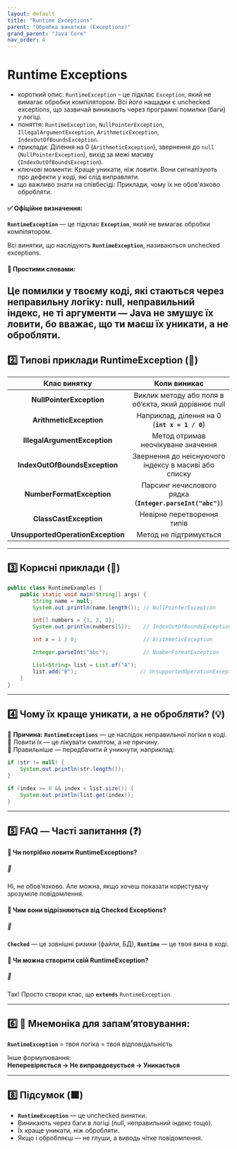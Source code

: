 ```yaml
---
layout: default
title: "Runtime Exceptions"
parent: "Обробка винятків (Exceptions)"
grand_parent: "Java Core"
nav_order: 4
---
```


# Runtime Exceptions

*   короткий опис: `RuntimeException` – це підклас `Exception`, який не вимагає обробки компілятором. Всі його нащадки є unchecked exceptions, що зазвичай виникають через програмні помилки (баги) у логіці.
*   поняття: `RuntimeException`, `NullPointerException`, `IllegalArgumentException`, `ArithmeticException`, `IndexOutOfBoundsException`.
*   приклади: Ділення на 0 (`ArithmeticException`), звернення до `null` (`NullPointerException`), вихід за межі масиву (`IndexOutOfBoundsException`).
*   ключові моменти: Краще уникати, ніж ловити. Вони сигналізують про дефекти у коді, які слід виправляти.
*   що важливо знати на співбесіді: Приклади, чому їх не обов'язково обробляти.


#### **✅ Офіційне визначення:**

**`RuntimeException`** — це підклас **`Exception`**, який не вимагає обробки компілятором.

Всі винятки, що наслідують **`RuntimeException`**, називаються unchecked exceptions.

#### **🧠 Простими словами:**

Це помилки у твоєму коді, які стаються через неправильну логіку: null, неправильний індекс, не ті аргументи — Java не змушує їх ловити, бо вважає, що ти маєш їх уникати, а не обробляти.
---

## **2️⃣ Типові приклади RuntimeException (🧪)**

| Клас винятку | Коли виникає |
| :---: | :---: |
| **NullPointerException** | Виклик методу або поля в об’єкта, який дорівнює null |
| **ArithmeticException** | Наприклад, ділення на 0 (**`int x = 1 / 0`**) |
| **IllegalArgumentException** | Метод отримав неочікуване значення |
| **IndexOutOfBoundsException** | Звернення до неіснуючого індексу в масиві або списку |
| **NumberFormatException** | Парсинг нечислового рядка (**`Integer.parseInt("abc")`**) |
| **ClassCastException** | Невірне перетворення типів |
| **UnsupportedOperationException** | Метод не підтримується |

---

## **3️⃣ Корисні приклади (🧪)**

```java
public class RuntimeExamples {
    public static void main(String[] args) {
        String name = null;
        System.out.println(name.length()); // NullPointerException

        int[] numbers = {1, 2, 3};
        System.out.println(numbers[5]);    // IndexOutOfBoundsException

        int x = 1 / 0;                     // ArithmeticException

        Integer.parseInt("abc");           // NumberFormatException

        List<String> list = List.of("A");
        list.add("B");                    // UnsupportedOperationException
    }
}
```

---

## **4️⃣ Чому їх краще уникати, а не обробляти? (💡)**

📌 **Причина:** **`RuntimeExceptions`** — це наслідок неправильної логіки в коді.  
🔺 Ловити їх — це лікувати симптом, а не причину.  
🔸 Правильніше — передбачити й уникнути, наприклад:


```java
if (str != null) {
    System.out.println(str.length());
}

if (index >= 0 && index < list.size()) {
    System.out.println(list.get(index));
}
```

---

## **5️⃣ FAQ — Часті запитання (❓)**

#### **🔹 Чи потрібно ловити RuntimeExceptions?**

##### **💬**

Ні, не обовʼязково. Але можна, якщо хочеш показати користувачу зрозуміле повідомлення.

#### 

#### **🔹 Чим вони відрізняються від Checked Exceptions?**

##### **💬**

**`Checked`** — це зовнішні ризики (файли, БД), **`Runtime`** — це твоя вина в коді.

#### 

#### **🔹 Чи можна створити свій RuntimeException?**

##### **💬**

Так\! Просто створи клас, що **`extends`** `RuntimeException`.

---

## **6️⃣ 🧠 Мнемоніка для запам’ятовування:**

**`RuntimeException`** \= твоя логіка \= твоя відповідальність

Інше формулювання:  
**Неперевіряється → Не виправдовується → Уникається**

---

## **8️⃣ Підсумок (🟩)**

* **`RuntimeException`** — це unchecked винятки.
* Виникають через баги в логіці (null, неправильний індекс тощо).
* Їх краще уникати, ніж обробляти.
* Якщо і обробляєш — не глуши, а виводь чітке повідомлення.